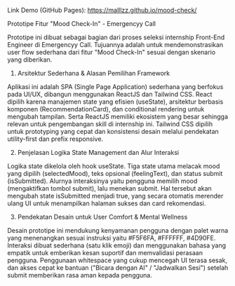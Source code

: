 Link Demo (GitHub Pages): https://malllzz.github.io/mood-check/

Prototipe Fitur "Mood Check-In" - Emergencyy Call

Prototipe ini dibuat sebagai bagian dari proses seleksi internship Front-End Engineer di Emergencyy Call. Tujuannya adalah untuk mendemonstrasikan user flow sederhana dari fitur "Mood Check-In" sesuai dengan skenario yang diberikan.

1. Arsitektur Sederhana & Alasan Pemilihan Framework

Aplikasi ini adalah SPA (Single Page Application) sederhana yang berfokus pada UI/UX, dibangun menggunakan ReactJS dan Tailwind CSS. React dipilih karena manajemen state yang efisien (useState), arsitektur berbasis komponen (RecommendationCard), dan conditional rendering untuk mengubah tampilan. Serta ReactJS memiliki ekosistem yang besar sehingga relevan untuk pengembangan skill di internship ini. Tailwind CSS dipilih untuk prototyping yang cepat dan konsistensi desain melalui pendekatan utility-first dan prefix responsive.

2. Penjelasan Logika State Management dan Alur Interaksi

Logika state dikelola oleh hook useState. Tiga state utama melacak mood yang dipilih (selectedMood), teks opsional (feelingText), dan status submit (isSubmitted). Alurnya interaksinya yaitu pengguna memilih mood (mengaktifkan tombol submit), lalu menekan submit. Hal tersebut akan mengubah state isSubmitted menjadi true, yang secara otomatis merender ulang UI untuk menampilkan halaman sukses dan card rekomendasi.

3. Pendekatan Desain untuk User Comfort & Mental Wellness

Desain prototipe ini mendukung kenyamanan pengguna dengan palet warna yang menenangkan sesuai instruksi yaitu #F5F6FA, #FFFFFF, #4D90FE. Interaksi dibuat sederhana (satu klik emoji) dan menggunakan bahasa yang empatik untuk emberikan kesan suportif dan memvalidasi perasaan pengguna. Penggunaan whitespace yang cukup mencegah UI terasa sesak, dan akses cepat ke bantuan ("Bicara dengan AI" / "Jadwalkan Sesi") setelah submit memberikan rasa aman kepada pengguna.
